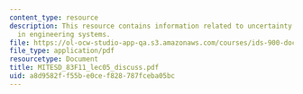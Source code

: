 ```yaml
---
content_type: resource
description: This resource contains information related to uncertainty and its analysis
  in engineering systems.
file: https://ol-ocw-studio-app-qa.s3.amazonaws.com/courses/ids-900-doctoral-seminar-in-engineering-systems-fall-2011/a8d9582ff55be0cef828787fceba05bc_MITESD_83F11_lec05_discuss.pdf
file_type: application/pdf
resourcetype: Document
title: MITESD_83F11_lec05_discuss.pdf
uid: a8d9582f-f55b-e0ce-f828-787fceba05bc
---
```

